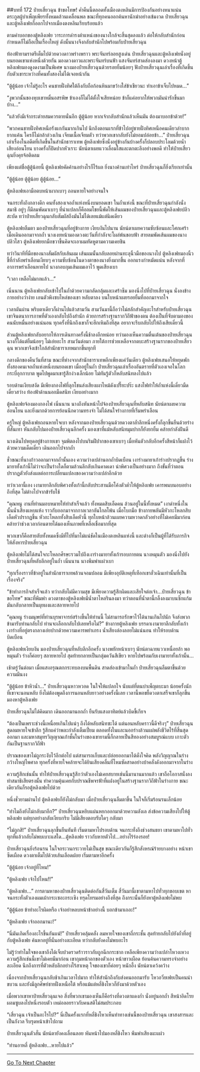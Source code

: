 ##บทที่ 172 ป๋ายเสี่ยวฉุน ข้าขอโทษ!
ค่ำคืนนี้ตลอดทั้งเมืองตงหลินมีการป้องกันอย่างหนาแน่น ตระกูลผู้บำเพ็ญเพียรทั้งหมดล้วนเคลื่อนพล ขณะที่ทุกคนออกค้นหานักฆ่าอย่างเข้มงวด ป๋ายเสี่ยวฉุนและตู้หลิงเฟยก็ออกไปจากเมืองตงหลินเรียบร้อยแล้ว 

ตามคำบอกของตู้หลิงเฟย วาระการดำรงตำแหน่งของนางใกล้จะสิ้นสุดลงแล้ว ต่อให้กลับสำนักก่อนกำหนดก็ไม่ถือเป็นเรื่องใหญ่ ดังนั้นนางจึงกลับสำนักไปพร้อมกับป๋ายเสี่ยวฉุน

ท้องฟ้ายามราตรีเต็มไปด้วยดวงดาวพร่างพราว พระจันทร์ลอยสูงเด่น ป๋ายเสี่ยวฉุนและตู้หลิงเฟยนั่งอยู่บนยอดเขาแห่งหนึ่งด้วยกัน มองดวงดาวและพระจันทร์บนฟ้า แสงจันทร์สาดส่องลงมา ดวงหน้าตู้หลิงเฟยมองดูงดงามเป็นพิเศษ นางมองป๋ายเสี่ยวฉุนด้วยรอยยิ้มน้อยๆ ฟังป๋ายเสี่ยวฉุนเล่าเรื่องที่เกิดขึ้นกับตัวเขาระหว่างที่คนทั้งสองไม่ได้เจอหน้ากัน

“ตู้ตู้น้อย เจ้าไม่รู้อะไร คนชายฝั่งทิศใต้ถึงกับถือก้อนหินมาขว้างใส่ข้าเชียวนะ ทำเอาข้าเจ็บไปหมด...”

“งูพวกนั้นของหุบเขาหมื่นอสรพิษ ข้าเองก็ไม่ได้ตั้งใจเสียหน่อย ข้าก็แค่อยากให้พวกมันน่ารักขึ้นมาบ้าง...”

“แล้วยังมีเจ้ากระต่ายสมควรตายนั่นอีก ตู้ตู้น้อย หากเจ้ากลับสำนักแล้วเห็นมัน ต้องมาบอกข้าด้วย!”

“พวกคนชายฝั่งทิศเหนือรังแกกันมากเกินไป นึกถึงตอนแรกที่ข้าไปอยู่ชายฝั่งทิศเหนือคนเดียวลำบากยากแค้น ใครก็ไม่กล้าล่วงเกิน เจียมเนื้อเจียมตัว ทว่าพวกเขากลับยังไม่ยอมปล่อยข้า...” ป๋ายเสี่ยวฉุนเล่าเรื่องในอดีตที่เกิดขึ้นในสำนักธาราเทพ ตู้หลิงเฟยซึ่งนั่งอยู่ข้างกันบ้างครั้งก็ปลอบประโลมด้วยน้ำเสียงอ่อนโยน บางครั้งก็ปิดปากหัวเราะ นัยน์ตาเผยแววเลื่อมใสและตกตะลึงอย่างพอดี ทำให้ป๋ายเสี่ยวฉุนยิ่งคุยจ้อติดลม 

เพียงแต่ชื่อตู้ตู้น้อยนี้ ตู้หลิงเฟยคัดค้านอย่างไรก็ไร้ผล ยิ่งนางค้านเท่าไหร่ ป๋ายเสี่ยวฉุนก็ยิ่งเรียกเท่านั้น

“ตู้ตู้น้อย ตู้ตู้น้อย ตู้ตู้น้อย...”

ตู้หลิงเฟยเอามือตบหน้าผากเบาๆ ถอนหายใจอย่างจนใจ 

จนกระทั่งถึงกลางดึก คนทั้งสองเจอถ้ำแห่งหนึ่งบนยอดเขา ในถ้ำแห่งนี้ ขณะที่ป๋ายเสี่ยวฉุนกำลังนั่งสมาธิ อยู่ๆ ก็มีลมพัดมาเบาๆ ที่น่าแปลกก็คือลมโชยนี้พัดให้เส้นผมของป๋ายเสี่ยวฉุนและตู้หลิงเฟยปลิวสะบัด ทว่าป๋ายเสี่ยวฉุนกลับสัมผัสถึงมันไม่ได้เลยแม้แต่นิดเดียว

ตู้หลิงเฟยลืมตา มองป๋ายเสี่ยวฉุนที่อยู่ข้างกาย เงียบงันไปนาน นัยน์ตาเผยความซับซ้อนและโศกเศร้า เมื่อเดินออกมาจากถ้ำ นางเงยหน้ามองดวงตะวันที่กำลังจะโผล่พ้นขอบฟ้า สายลมพัดเส้นผมของนางปลิวไสว ตู้หลิงเฟยยกมือขวาขึ้นคิดจะเอาผมทัดหูตามความเคยชิน

ทว่าวินาทีที่มือของนางสัมผัสกับเส้นผม เส้นผมนั้นกลับลอยผ่านทะลุนิ้วมือของนางไป ตู้หลิงเฟยมองนิ้วชี้ที่กำลังพร่าเลือนเงียบๆ ความซับซ้อนในดวงตาของนางยิ่งมากขึ้น ออกแรงกำหมัดแน่น หลังจากที่อาการพร่าเลือนหายไป นางกอบกุมเส้นผมเอาไว้ พูดเสียงเบา

“เวลา เหลือไม่มากแล้ว...”

เนิ่นนาน ตู้หลิงเฟยกลับเข้าไปในถ้ำด้วยความกลัดกลุ้มและเศร้าซึม มองนิ่งไปที่ป๋ายเสี่ยวฉุน นั่งลงข้างกายอย่างว่าง่าย เอนตัวพิงซบไหล่ของเขา หลับตาลง บนใบหน้าเผยรอยยิ้มที่ออกมาจากใจ

เวลาผันผ่าน พริบตาเดียวก็ผ่านไปแล้วสามวัน สามวันมานี้ถือว่าไม่สลักสำคัญอะไรสำหรับป๋ายเสี่ยวฉุน เขาจินตนาการภาพที่ตัวเองกลับไปถึงสำนัก ด้วยการสร้างฐานรากวิถีฟ้าของตน ต้องเป็นที่จับตามองของคนนับหมื่นอย่างแน่นอน ทุกครั้งที่นึกถึงเขาก็จะฮึกเหิมถึงที่สุด อยากจะรีบกลับไปให้ถึงเสียเดี๋ยวนี้

ส่วนตู้หลิงเฟยกลับอยากให้การเดินทางครั้งนี้ช้าลงอีกหน่อย ทว่ามองเห็นความตื่นเต้นของป๋ายเสี่ยวฉุน นางก็ได้แต่ยิ้มน้อยๆ ไม่เอ่ยอะไร สามวันต่อมา ภายใต้การช่วยเหลือจากตบะสร้างฐานรากของป๋ายเสี่ยวฉุน พวกเขาจึงเข้าใกล้สำนักธาราเทพมากขึ้นทุกที

 กลางดึกของคืนวันที่สาม ขณะที่ห่างจากสำนักธาราเทพอีกเพียงแค่วันเดียว ตู้หลิงเฟยเสนอให้หยุดพัก ทั้งสองคนเจอถ้ำแห่งหนึ่งบนยอดเขา เมื่ออยู่ในถ้ำ ป๋ายเสี่ยวฉุนเล่าเรื่องอันตรายที่ตัวเองเจอในโลกกระบี่อุกกาบาต พูดไปพูดมาเขารู้สึกง่วงเล็กน้อย ไม่ทันรู้ตัวก็หลับสนิทลงไปแล้ว

รอบด้านเงียบสงัด มีเพียงกองไฟที่ลุกโชนส่งเสียงเผาไหม้ดังเปรี๊ยะปร๊ะ แสงไฟทำให้ถ้ำแห่งนี้เดี๋ยวมืดเดี๋ยวสว่าง ท้องฟ้าด้านนอกมืดสนิท เงียบอย่างมาก

ตู้หลิงเฟยจ้องมองกองไฟ เนิ่นนาน นางถึงหันหน้าไปจ้องป๋ายเสี่ยวฉุนที่หลับสนิท นัยน์ตาเผยความอ่อนโยน และยิ่งมากด้วยการย้อนนึกความทรงจำ ไม่ได้สนใจร่างกายที่เริ่มพร่าเลือน

ครู่ใหญ่ ตู้หลิงเฟยถอนหายใจเบา หลังจากมองป๋ายเสี่ยวฉุนด้วยดวงตาล้ำลึกหนึ่งครั้งก็ลุกขึ้นยืนด้วยร่างที่สั่นเทา หันกลับไปมองป๋ายเสี่ยวฉุนอีกครั้ง มองเขาที่แม้หลับสนิทมุมปากก็ยังยกยิ้ม คล้ายกำลังฝันดี

นางเดินไปหยุดอยู่ข้างกายเขา จุมพิตลงไปบนริมฝีปากของเขาเบาๆ เมื่อหันตัวกลับอีกครั้งสีหน้าก็แฝงไว้ด้วยความเด็ดเดี่ยว เดินออกไปจากถ้ำ

ชั่วขณะที่นางก้าวออกมาจากถ้ำนั้นเอง ความว่างเปล่านอกถ้ำบิดเบือน เงาร่างมายาเก้าร่างปรากฏขึ้น ร่างมายาทั้งเก้านี้ไม่ว่าจะเป็นร่างใดก็ตามล้วนลึกลับเกินคาดเดา น่าพิศวงเป็นอย่างมาก ถึงขั้นที่ว่าตอนปรากฏตัวยังส่งผลต่อการเปลี่ยนแปลงของความว่างเปล่าอีกด้วย

ทว่าเวลานี้เอง เงามายาลึกลับพิศวงทั้งเก้านี้กลับประสานมือโค้งตัวต่ำให้ตู้หลิงเฟย เคารพนบนอบอย่างถึงที่สุด ไม่ต่างไปจากข้ารับใช้

“คุณหนู งานที่ท่านมอบหมายให้ทำสำเร็จแล้ว ทั้งหมดสิบเอ็ดคน ล้วนอยู่ในนี้ทั้งหมด” เงาดำหนึ่งในนั้นน้ำเสียงแหบแห้ง ราวกับออกมาจากกาลเวลาอันไกลโพ้น เมื่อโบกมือ ข้างกายพลันมีหัวกะโหลกสิบเอ็ดหัวปรากฏขึ้น หัวกะโหลกทั้งสิบเอ็ดหัวนี้ ทุกใบหน้าล้วนเผยความหวาดกลัวอย่างที่ไม่เคยมีมาก่อน คล้ายว่าช่วงเวลาก่อนตายได้มองเห็นภาพที่เหลือเชื่อมากที่สุด 

พวกเขาก็คือสายลับทั้งหมดซึ่งมีที่ไปที่มาไม่แน่ชัดในเมืองตงหลินแห่งนี้ และต่างก็เป็นผู้ที่ได้รับภารกิจให้สังหารป๋ายเสี่ยวฉุน

ตู้หลิงเฟยไม่ได้สนใจกะโหลกศีรษะรวมไปถึงเงาร่างมายาทั้งเก้ารอบกายตน นางหมุนตัว มองนิ่งไปยังป๋ายเสี่ยวฉุนที่หลับลึกอยู่ในถ้ำ เนิ่นนาน นางพึมพำแผ่วเบา

“ทุกเรื่องราวที่ข้าอยู่ในสำนักธาราเทพล้วนจอมปลอม มีเพียงอุบัติเหตุที่เทือกเขาลั่วเฉินเท่านั้นที่เป็นเรื่องจริง”

“ข้าทำภารกิจสำเร็จแล้ว ทว่ากลับไม่มีความสุข มีเพียงความรู้สึกผิดและเสียใจต่อเจ้า...ป๋ายเสี่ยวฉุน ข้าขอโทษ” ขณะที่พึมพำ ดวงตาของตู้หลิงเฟยมีน้ำตาไหลรินลงมา ทว่าตอนที่น้ำตานี้กลิ้งลงมาบนซีกแก้ม มันกลับกลายเป็นผุยผงและสลายหายไป

“คุณหนู ร่างมนุษย์ที่ท่านบุรพาจารย์สร้างขึ้นให้ท่านนี้ ไม่สามารถรักษาไว้ได้นานเกินไปนัก จึงส่งพวกข้ามารับท่านกลับไป ท่านจะเลือกกลับไปเลยหรือไม่?” ข้างกายตู้หลิงเฟย บรรดาเงามายาลึกลับทั้งเก้า เงาร่างที่อยู่ตรงกลางเอ่ยปากด้วยความเคารพยำเกรง น้ำเสียงล่องลอยไม่แน่นอน ทำให้รอบด้านบิดเบือน

ตู้หลิงเฟยเงียบงัน มองป๋ายเสี่ยวฉุนที่หลับลึกอีกครั้ง นางพยักหน้าเบาๆ นัยน์ตาฉายแววเหนื่อยล้า พอหมุนตัว ร่างก็ค่อยๆ สลายหายไป สุดท้ายกลายเป็นกลุ่มควันสีเขียว หายไปพร้อมกับเงามายาทั้งเก้านั้น...

เช้าตรู่วันต่อมา เมื่อแสงอรุณตกกระทบลงบนพื้นดิน สาดส่องเข้ามาในถ้ำ ป๋ายเสี่ยวฉุนลืมตาขึ้นด้วยความมึนงง

“ตู้ตู้น้อย ข้าหิวน้ำ...” ป๋ายเสี่ยวฉุนหาวหวอด ในใจให้แปลกใจ นับแต่ที่ตนบำเพ็ญตบะมา น้อยครั้งนักที่เขาจะนอนหลับ ยิ่งไม่ต้องพูดถึงการนอนหลับยาวอย่างครั้งนี้เลย เวลานี้พอขยี้ดวงตาเสร็จเขาก็ลุกขึ้นมองหาตู้หลิงเฟย

ป๋ายเสี่ยวฉุนไม่ได้คิดมาก เดินออกมานอกถ้ำ ยืนรับแสงอาทิตย์แล้วบิดขี้เกียจ 

“ต้องเป็นเพราะช่วงนี้เหนื่อยเกินไปแน่ๆ ถึงได้หลับสนิทซะได้ แต่นอนหลับคราวนี้ดีจริงๆ” ป๋ายเสี่ยวฉุนสูดลมหายใจเข้าลึก รู้สึกแค่ว่าพละกำลังเต็มเปี่ยม ตลอดทั้งในและนอกร่างล้วนแผ่พลังชีวิตไร้ที่สิ้นสุดออกมา และมหาสมุทรวิญญาณเก้าชั้นในร่างของเขายามนี้ก็กลายเป็นสีทองอย่างสมบูรณ์แบบ เกาะตัวกันเป็นฐานรากวิถีฟ้า

ปราณของเขาไม่ถูกระงับไว้อีกต่อไป แต่สามารถเก็บและปล่อยออกมาได้ดั่งใจคิด พลังวิญญาณในร่างกว้างใหญ่ไพศาล ทุกครั้งที่หายใจคล้ายจะได้ยินเสียงคลื่นที่โหมซัดสาดอย่างบ้าคลั่งดังออกมาจากในร่าง

ความรู้สึกเช่นนั้น ทำให้ป๋ายเสี่ยวฉุนรู้สึกว่าตัวเองไม่เคยสบายเช่นนี้มานานมากแล้ว เขาถือโอกาสนั่งลงทำสมาธิเสียตรงนั้น ทำความคุ้นเคยกับปราณชีพจรฟ้าที่แฝงอยู่ในสร้างฐานรากวิถีฟ้าในร่างกาย ขณะเดียวกันก็รอตู้หลิงเฟยไปด้วย 

หนึ่งชั่วยามผ่านไป ตู้หลิงเฟยก็ยังไม่กลับมา เมื่อป๋ายเสี่ยวฉุนลืมตาขึ้น ในใจก็เริ่มร้อนรนเล็กน้อย

“ทำไมถึงยังไม่กลับมาอีก?” ป๋ายเสี่ยวฉุนหยิบแผ่นหยกออกมาด้วยความลังเล ส่งข้อความเสียงไปให้ตู้หลิงเฟย แต่ทุกอย่างกลับเงียบกริบ ไม่มีเสียงตอบรับใดๆ กลับมา

“ไม่ถูกสิ!” ป๋ายเสี่ยวฉุนลุกขึ้นยืนทันที เริ่มตามหาไปรอบด้าน จนกระทั่งถึงช่วงสนธยา เขาตามหาไปทั่วทุกที่แล้วกลับไม่พบเบาะแสใด...ตู้หลิงเฟย ราวกับหายตัวไป...อย่างไร้ร่องรอย!

ป๋ายเสี่ยวฉุนยิ่งร้อนรน ในใจกระวนกระวายไม่เป็นสุข ขณะเดียวกันก็รู้สึกสังหรณ์ร้ายบางอย่าง หน้าเขาซีดเผือด ดวงตาเต็มไปด้วยเส้นเลือดฝอย เริ่มตามหาอีกครั้ง

“ตู้ตู้น้อย เจ้าอยู่ที่ไหน!”

“ตู้หลิงเฟย เจ้าไปไหน!!”

“ตู้หลิงเฟย...” การตามหาของป๋ายเสี่ยวฉุนติดต่อกันสี่วันเต็ม สี่วันมานี้เขาตามหาไปทั่วทุกขอบเขต หาจนกระทั่งตัวเองผมเผ้ากระเซอะกระเซิง ทรุดโทรมอย่างถึงที่สุด ถึงกระนั้นก็ยังหาตู้หลิงเฟยไม่พบ

“ตู้ตู้น้อย ข้าทำอะไรผิดหรือ เจ้าอย่าหลบหน้าข้าอย่างนี้ บอกข้ามาเถอะ!”

“ตู้หลิงเฟย เจ้าออกมานะ!”

“นี่มันเกิดเรื่องอะไรขึ้นกันแน่!” ป๋ายเสี่ยวคลุ้มคลั่ง ลมหายใจของเขาถี่กระชั้น สุดท้ายกลับไปยังถ้ำที่อยู่กับตู้หลิงเฟย ค้นหาอยู่ที่นั่นอย่างละเอียด ทว่ากลับยังคงไม่พบอะไร 

ไม่รู้ว่าทำไมใจของเขาถึงได้เจ็บปวดรวดร้าวราวกับถูกฉีกกระชาก เหลือเพียงความว่างเปล่าโหวงเหวง ความรู้สึกเช่นนี้เขาไม่เคยมีมาก่อน เขากุมหน้าอกของตัวเอง หน้าขาวเผือด ย้อนค้นความทรงจำอย่างละเอียด นึกถึงการที่ตัวหลับลึกอย่างไร้สาเหตุ ใจของเขาก็ค่อยๆ หนักอึ้ง นัยน์ตาเคว้งคว้าง

 เนื่องจากป๋ายเสี่ยวฉุนกลับช้าเกินเวลาไปมาก ทำให้สำนักถึงกับส่งคนออกมารับ โหวอวิ๋ยเฟยเป็นคนนำขบวน และยังมีลูกศิษย์ชายฝั่งเหนือใต้ หรือแม้แต่หลี่ชิงโหวก็ยังมาด้วยตัวเอง

เมื่อพวกเขาหาป๋ายเสี่ยวฉุนเจอ สิ่งที่พวกเขามองเห็นก็คือร่างที่ดวงตาแดงก่ำ นั่งอยู่นอกถ้ำ สีหน้าอิดโรย ผอมซูบลงไปหนึ่งรอบตัว เหม่อลอยราวกับคนสติไม่สมประกอบ

“เสี่ยวฉุน เจ้าเป็นอะไรไป?” นี่เป็นครั้งแรกที่หลี่ชิงโหวเห็นท่าทางเช่นนี้ของป๋ายเสี่ยวฉุน เขาสงสารและเป็นกังวล รีบรุดหน้าเข้าไปถาม 

ป๋ายเสี่ยวฉุนตัวสั่น นัยน์ตายังคงเลื่อนลอย หันหน้าไปมองหลี่ชิงโหว พึมพำเสียงผะแผ่ว

“ท่านอาหลี่ ตู้หลิงเฟย...หายไปแล้ว” 

-----------------------------------------------------


[Go To Next Chapter]( ./173.md)